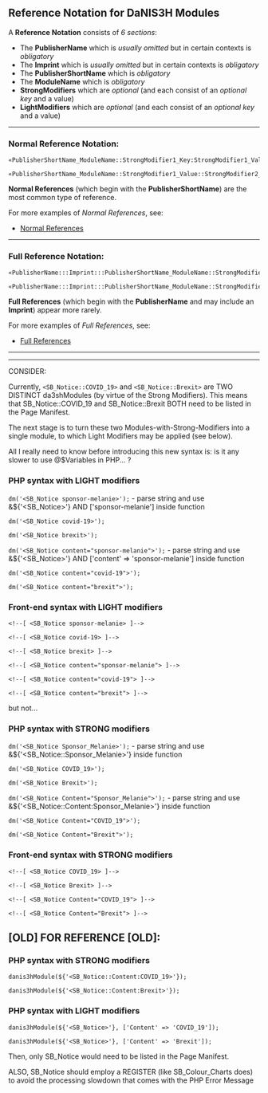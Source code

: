 ## Reference Notation for DaNIS3H Modules

A **Reference Notation** consists of *6 sections*:

 - The **PublisherName** which is *usually omitted* but in certain contexts is *obligatory*
 - The **Imprint** which is *usually omitted* but in certain contexts is *obligatory*
 - The **PublisherShortName** which is *obligatory*
 - The **ModuleName** which is *obligatory*
 - **StrongModifiers** which are *optional* (and each consist of an *optional key* and a value)
 - **LightModifiers** which are *optional* (and each consist of an *optional key* and a value)

______

### Normal Reference Notation:

```
«PublisherShortName_ModuleName::StrongModifier1_Key:StrongModifier1_Value::StrongModifier2_Key:StrongModifier2_Value#LightMod1_Key:LightMod1_Value#LightMod2_Key:LightMod2_Value»

«PublisherShortName_ModuleName::StrongModifier1_Value::StrongModifier2_Value#LightMod1_Value#LightMod2_Value»
```

**Normal References** (which begin with the **PublisherShortName**) are the most common type of reference.

For more examples of *Normal References*, see:

 - [Normal References](https://github.com/RouninMedia/ashiva-Namespacing/blob/master/ashiva-module-reference/normal-ashiva-module-references.md)
 
______

### Full Reference Notation:

```
«PublisherName:::Imprint:::PublisherShortName_ModuleName::StrongModifier1_Key:StrongModifier1_Value::StrongModifier2_Key:StrongModifier2_Value#LightMod1_Key:LightMod1_Value#LightMod2_Key:LightMod2_Value»

«PublisherName:::Imprint:::PublisherShortName_ModuleName::StrongModifier1_Value::StrongModifier2_Value#LightMod1_Value#LightMod2_Value»
```

**Full References** (which begin with the **PublisherName** and may include an **Imprint**) appear more rarely.

For more examples of *Full References*, see:

 - [Full References](https://github.com/RouninMedia/ashiva-Namespacing/blob/master/ashiva-module-reference/full-ashiva-module-references.md)


________
________

CONSIDER:

Currently, `<SB_Notice::COVID_19>` and `<SB_Notice::Brexit>` are TWO DISTINCT da3shModules (by virtue of the Strong Modifiers).
This means that SB_Notice::COVID_19 and SB_Notice::Brexit BOTH need to be listed in the Page Manifest.

The next stage is to turn these two Modules-with-Strong-Modifiers into a single module, to which Light Modifiers may be applied (see below).

All I really need to know before introducing this new syntax is: is it any slower to use @$Variables in PHP... ?

### PHP syntax with LIGHT modifiers
`dm('<SB_Notice sponsor-melanie>');` - parse string and use &${'<SB_Notice>'} AND ['sponsor-melanie'] inside function

`dm('<SB_Notice covid-19>');`

`dm('<SB_Notice brexit>');`


`dm('<SB_Notice content="sponsor-melanie">');` - parse string and use &${'<SB_Notice>'} AND ['content' => 'sponsor-melanie'] inside function

`dm('<SB_Notice content="covid-19">');`

`dm('<SB_Notice content="brexit">');`

### Front-end syntax with LIGHT modifiers
`<!--[ <SB_Notice sponsor-melanie> ]-->` 

`<!--[ <SB_Notice covid-19> ]-->`     

`<!--[ <SB_Notice brexit> ]-->`


`<!--[ <SB_Notice content="sponsor-melanie"> ]-->`

`<!--[ <SB_Notice content="covid-19"> ]-->`    

`<!--[ <SB_Notice content="brexit"> ]-->`

but not...

### PHP syntax with STRONG modifiers
`dm('<SB_Notice Sponsor_Melanie>');` - parse string and use &${'<SB_Notice::Sponsor_Melanie>'} inside function

`dm('<SB_Notice COVID_19>');`

`dm('<SB_Notice Brexit>');`


`dm('<SB_Notice Content="Sponsor_Melanie">');` - parse string and use &${'<SB_Notice::Content:Sponsor_Melanie>'} inside function

`dm('<SB_Notice Content="COVID_19">');`

`dm('<SB_Notice Content="Brexit">');`

### Front-end syntax with STRONG modifiers
`<!--[ <SB_Notice COVID_19> ]-->`

`<!--[ <SB_Notice Brexit> ]-->`


`<!--[ <SB_Notice Content="COVID_19"> ]-->`

`<!--[ <SB_Notice Content="Brexit"> ]-->`


## [OLD] FOR REFERENCE [OLD]:

### PHP syntax with STRONG modifiers
`danis3hModule(${'<SB_Notice::Content:COVID_19>'});`

`danis3hModule(${'<SB_Notice::Content:Brexit>'});`

### PHP syntax with LIGHT modifiers
`danis3hModule(${'<SB_Notice>'}, ['Content' => 'COVID_19']);`

`danis3hModule(${'<SB_Notice>'}, ['Content' => 'Brexit']);`


Then, only SB_Notice would need to be listed in the Page Manifest.

ALSO, SB_Notice should employ a REGISTER (like SB_Colour_Charts does) to avoid the processing slowdown that comes with the PHP Error Message
